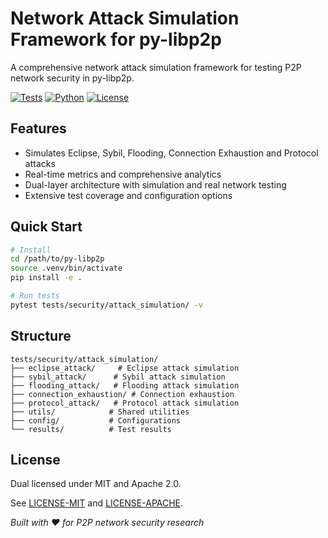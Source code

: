 # Network Attack Simulation Framework for py-libp2p

A comprehensive network attack simulation framework for testing P2P network security in py-libp2p.

[![Tests](https://img.shields.io/badge/tests-passing-brightgreen.svg)](https://github.com/libp2p/py-libp2p)
[![Python](https://img.shields.io/badge/python-3.8+-blue.svg)](https://python.org)
[![License](https://img.shields.io/badge/license-MIT%20%2F%20Apache--2.0-blue.svg)](https://github.com/libp2p/py-libp2p)

## Features

- Simulates Eclipse, Sybil, Flooding, Connection Exhaustion and Protocol attacks
- Real-time metrics and comprehensive analytics
- Dual-layer architecture with simulation and real network testing
- Extensive test coverage and configuration options

## Quick Start

```bash
# Install
cd /path/to/py-libp2p
source .venv/bin/activate
pip install -e .

# Run tests
pytest tests/security/attack_simulation/ -v
```

## Structure

```
tests/security/attack_simulation/
├── eclipse_attack/     # Eclipse attack simulation
├── sybil_attack/      # Sybil attack simulation
├── flooding_attack/   # Flooding attack simulation
├── connection_exhaustion/ # Connection exhaustion
├── protocol_attack/   # Protocol attack simulation
├── utils/            # Shared utilities
├── config/           # Configurations
└── results/          # Test results
```

## License

Dual licensed under MIT and Apache 2.0.

See [LICENSE-MIT](../../../LICENSE-MIT) and [LICENSE-APACHE](../../../LICENSE-APACHE).

*Built with ❤️ for P2P network security research*
